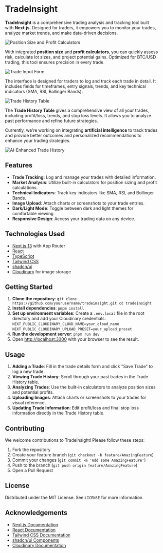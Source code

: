 # TradeInsight

**TradeInsight** is a comprehensive trading analysis and tracking tool built with **Next.js**. Designed for traders, it empowers you to monitor your trades, analyze market trends, and make data-driven decisions.

![Position Size and Profit Calculators](https://github.com/user-attachments/assets/e4e901d6-6be9-4b31-afc6-31aa976308f9)

With integrated **position size** and **profit calculators**, you can quickly assess risk, calculate lot sizes, and project potential gains. Optimized for BTC/USD trading, this tool ensures precision in every trade.

![Trade Input Form](https://github.com/user-attachments/assets/257f8de4-0934-4b0d-bb74-0a70d49af38f)

The interface is designed for traders to log and track each trade in detail. It includes fields for timeframes, entry signals, trends, and key technical indicators (SMA, RSI, Bollinger Bands). 

![Trade History Table](https://github.com/user-attachments/assets/70ce2375-40b8-4aa7-a0bd-7fa8aaa16209)

The **Trade History Table** gives a comprehensive view of all your trades, including profit/loss, trends, and stop loss levels. It allows you to analyze past performance and refine future strategies.

Currently, we're working on integrating **artificial intelligence** to track trades and provide better outcomes and personalized recommendations to enhance your trading strategies.

![AI-Enhanced Trade History](https://github.com/user-attachments/assets/f761da74-de06-4cad-b1d3-1839c6123097)


## Features

- **Trade Tracking**: Log and manage your trades with detailed information.
- **Market Analysis**: Utilize built-in calculators for position sizing and profit calculations.
- **Technical Indicators**: Track key indicators like SMA, RSI, and Bollinger Bands.
- **Image Upload**: Attach charts or screenshots to your trade entries.
- **Dark/Light Mode**: Toggle between dark and light themes for comfortable viewing.
- **Responsive Design**: Access your trading data on any device.

## Technologies Used

- [Next.js 13](https://nextjs.org/) with App Router
- [React](https://reactjs.org/)
- [TypeScript](https://www.typescriptlang.org/)
- [Tailwind CSS](https://tailwindcss.com/)
- [shadcn/ui](https://ui.shadcn.com/)
- [Cloudinary](https://cloudinary.com/) for image storage

## Getting Started

1. **Clone the repository**:
```git clone https://github.com/yourusername/tradeinsight.git cd tradeinsight```
2. **Install dependencies**:
```pnpm install```
3. **Set up environment variables**:
Create a `.env.local` file in the root directory and add your Cloudinary credentials:
```NEXT_PUBLIC_CLOUDINARY_CLOUD_NAME=your_cloud_name```
```NEXT_PUBLIC_CLOUDINARY_UPLOAD_PRESET=your_upload_preset```
4. **Run the development server**:
```pnpm run dev```
5. Open [http://localhost:3000](http://localhost:3000) with your browser to see the result.

## Usage

1. **Adding a Trade**: Fill in the trade details form and click "Save Trade" to log a new trade.
2. **Viewing Trade History**: Scroll through your past trades in the Trade History table.
3. **Analyzing Trades**: Use the built-in calculators to analyze position sizes and potential profits.
4. **Uploading Images**: Attach charts or screenshots to your trades for visual reference.
5. **Updating Trade Information**: Edit profit/loss and final stop loss information directly in the Trade History table.

## Contributing

We welcome contributions to TradeInsight! Please follow these steps:

1. Fork the repository
2. Create your feature branch (`git checkout -b feature/AmazingFeature`)
3. Commit your changes (`git commit -m 'Add some AmazingFeature'`)
4. Push to the branch (`git push origin feature/AmazingFeature`)
5. Open a Pull Request

## License

Distributed under the MIT License. See `LICENSE` for more information.

## Acknowledgements

- [Next.js Documentation](https://nextjs.org/docs)
- [React Documentation](https://reactjs.org/docs)
- [Tailwind CSS Documentation](https://tailwindcss.com/docs)
- [shadcn/ui Components](https://ui.shadcn.com/)
- [Cloudinary Documentation](https://cloudinary.com/documentation)

